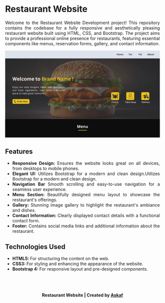 <h1>Restaurant Website</h1>

<p align="justify">Welcome to the Restaurant Website Development project! This repository contains the codebase for a fully responsive and aesthetically pleasing restaurant website built using HTML, CSS, and Bootstrap. The project aims to provide a professional online presence for restaurants, featuring essential components like menus, reservation forms, gallery, and contact information.</p>

![Restaurant Website](assets/img/Web-Banner-1.webp)

<h2>Features</h2>
<ul>
  <li align="justify"><b>Responsive Design: </b>Ensures the website looks great on all devices, from desktops to mobile phones.</li>
  <li align="justify"><b>Elegant UI: </b>Utilizes Bootstrap for a modern and clean design.Utilizes Bootstrap for a modern and clean design.</li>
  <li align="justify"><b>Navigation Bar </b>Smooth scrolling and easy-to-use navigation for a seamless user experience.</li>
  <li align="justify"><b>Menu Section: </b>Beautifully designed menu layout to showcase the restaurant's offerings.</li>
  <li align="justify"><b>Gallery: </b>Stunning image gallery to highlight the restaurant's ambiance and dishes.</li>
  <li align="justify"><b>Contact Information: </b>Clearly displayed contact details with a functional contact form.</li>
  <li align="justify"><b>Footer: </b>Contains social media links and additional information about the restaurant. </li>
</ul>

<h2>Technologies Used</h2>

<ul>
  <li align="justify"><b>HTML5: </b>For structuring the content on the web.</li>
  <li align="justify"><b>CSS3: </b>For styling and enhancing the appearance of the website.</li>
  <li align="justify"><b>Bootstrap 4: </b>For responsive layout and pre-designed components.</li>
</ul>

<br></br>
<h4 align="center"> Restaurant Website | Created by <a href="https://askaf.in/" target="_blank">Askaf</a></h4>
